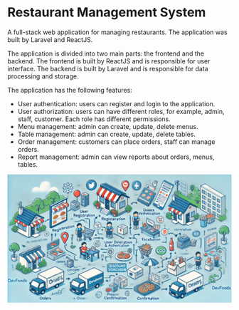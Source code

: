 # Restaurant Management System

A full-stack web application for managing restaurants. The application was built by Laravel and ReactJS.

The application is divided into two main parts: the frontend and the backend. The frontend is built by ReactJS and is responsible for user interface. The backend is built by Laravel and is responsible for data processing and storage.

The application has the following features:

- User authentication: users can register and login to the application.
- User authorization: users can have different roles, for example, admin, staff, customer. Each role has different permissions.
- Menu management: admin can create, update, delete menus.
- Table management: admin can create, update, delete tables.
- Order management: customers can place orders, staff can manage orders.
- Report management: admin can view reports about orders, menus, tables.


![](backend/public/dev.webp)
